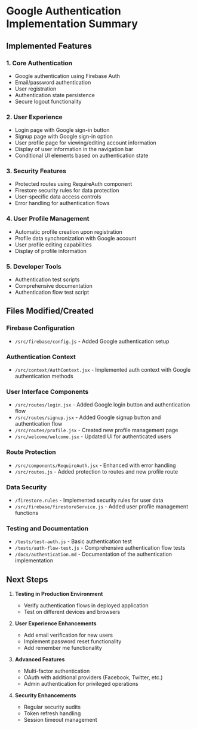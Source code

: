 # Google Authentication Implementation Summary

## Implemented Features

### 1. Core Authentication
- Google authentication using Firebase Auth
- Email/password authentication
- User registration
- Authentication state persistence
- Secure logout functionality

### 2. User Experience
- Login page with Google sign-in button
- Signup page with Google sign-in option
- User profile page for viewing/editing account information
- Display of user information in the navigation bar
- Conditional UI elements based on authentication state

### 3. Security Features
- Protected routes using RequireAuth component
- Firestore security rules for data protection
- User-specific data access controls
- Error handling for authentication flows

### 4. User Profile Management
- Automatic profile creation upon registration
- Profile data synchronization with Google account
- User profile editing capabilities
- Display of profile information

### 5. Developer Tools
- Authentication test scripts
- Comprehensive documentation
- Authentication flow test script

## Files Modified/Created

### Firebase Configuration
- `/src/firebase/config.js` - Added Google authentication setup

### Authentication Context
- `/src/context/AuthContext.jsx` - Implemented auth context with Google authentication methods

### User Interface Components
- `/src/routes/login.jsx` - Added Google login button and authentication flow
- `/src/routes/signup.jsx` - Added Google signup button and authentication flow
- `/src/routes/profile.jsx` - Created new profile management page
- `/src/welcome/welcome.jsx` - Updated UI for authenticated users

### Route Protection
- `/src/components/RequireAuth.jsx` - Enhanced with error handling
- `/src/routes.js` - Added protection to routes and new profile route

### Data Security
- `/firestore.rules` - Implemented security rules for user data
- `/src/firebase/firestoreService.js` - Added user profile management functions

### Testing and Documentation
- `/tests/test-auth.js` - Basic authentication test
- `/tests/auth-flow-test.js` - Comprehensive authentication flow tests
- `/docs/authentication.md` - Documentation of the authentication implementation

## Next Steps

1. **Testing in Production Environment**
   - Verify authentication flows in deployed application
   - Test on different devices and browsers

2. **User Experience Enhancements**
   - Add email verification for new users
   - Implement password reset functionality
   - Add remember me functionality

3. **Advanced Features**
   - Multi-factor authentication
   - OAuth with additional providers (Facebook, Twitter, etc.)
   - Admin authentication for privileged operations

4. **Security Enhancements**
   - Regular security audits
   - Token refresh handling
   - Session timeout management
